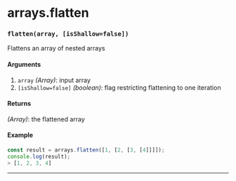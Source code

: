 # arrays.flatten

<!-- div class="doc-container" -->

<!-- div -->


<!-- div -->

<h3 id="flattenarray-isshallowfalse"><code>flatten(array, [isShallow=false])</code></h3>

Flattens an array of nested arrays

#### Arguments
1. `array` *(Array)*: input array
2. `[isShallow=false]` *(boolean)*: flag restricting flattening to one iteration

#### Returns
*(Array)*: the flattened array

#### Example
```js
const result = arrays.flatten([1, [2, [3, [4]]]]);
console.log(result);
> [1, 2, 3, 4]
```
---

<!-- /div -->

<!-- /div -->

<!-- /div -->
